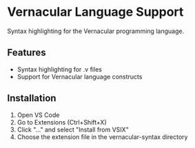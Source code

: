 # Vernacular Language Support

Syntax highlighting for the Vernacular programming language.

## Features

- Syntax highlighting for .v files
- Support for Vernacular language constructs

## Installation

1. Open VS Code
2. Go to Extensions (Ctrl+Shift+X)
3. Click "..." and select "Install from VSIX"
4. Choose the extension file in the vernacular-syntax directory